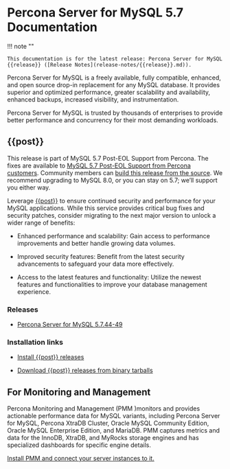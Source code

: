 
# Percona Server for MySQL 5.7 Documentation

!!! note ""

    This documentation is for the latest release: Percona Server for MySQL {{release}} ([Release Notes](release-notes/{{release}}.md)).

Percona Server for MySQL is a freely available, fully compatible, enhanced, and open source drop-in replacement for any MySQL database. It provides superior and optimized performance, greater scalability and availability, enhanced backups, increased visibility, and instrumentation.

Percona Server for MySQL is trusted by thousands of enterprises to provide better performance and concurrency for their most demanding workloads.

## {{post}}

This release is part of MySQL 5.7 Post-EOL Support from Percona. The fixes are available to [MySQL 5.7 Post-EOL Support from Percona customers]. Community members can [build this release from the source]. We recommend upgrading to MySQL 8.0, or you can stay on 5.7; we’ll support you either way.

Leverage [{{post}}](https://www.percona.com/navigating-mysql-5-7-end-of-life) to ensure continued security and performance for your MySQL applications. While this service provides critical bug fixes and security patches, consider migrating to the next major version to unlock a wider range of benefits:

* Enhanced performance and scalability: Gain access to performance improvements and better handle growing data volumes.

* Improved security features: Benefit from the latest security advancements to safeguard your data more effectively.

* Access to the latest features and functionality: Utilize the newest features and functionalities to improve your database management experience.

### Releases

* [Percona Server for MySQL 5.7.44-49](release-notes/5.7.44-49.md)

### Installation links 

* [Install {{post}} releases](installation/install-eol.md)

* [Download {{post}} releases from binary tarballs](./installation/binary-tarball.md)


## For Monitoring and Management

Percona Monitoring and Management (PMM )monitors and provides actionable performance data for MySQL variants, including Percona Server for MySQL, Percona XtraDB Cluster, Oracle MySQL Community Edition, Oracle MySQL Enterprise Edition, and MariaDB. PMM captures metrics and data for the InnoDB, XtraDB, and MyRocks storage engines and has specialized dashboards for specific engine details.

[Install PMM and connect your server instances to it.](https://docs.percona.com/percona-monitoring-and-management/get-started/index.html)

[MySQL 5.7 Post-EOL Support from Percona customers]: https://www.percona.com/post-mysql-5-7-eol-support

[build this release from the source]: installation/git-source-tree.md

